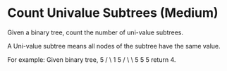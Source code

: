 # Count Univalue Subtrees (Medium) 
  
Given a binary tree, count the number of uni-value subtrees. 
  
A Uni-value subtree means all nodes of the subtree have the same value. 
  
For example: 
Given binary tree, 
	5 
       / \ 
      1   5 
     / \   \ 
    5   5   5 
return 4. 
